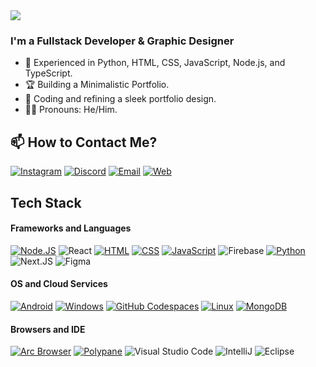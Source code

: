 <img src="https://readme-typing-svg.herokuapp.com?font=DM+Sans&weight=800&size=30&pause=250&duration=2000&color=a4a1bf&width=555&lines=Hi+there!+👋,+I'm+Kaushik+Reddy;Welcome+to+my+Github+profile+!!" />

### I'm a Fullstack Developer & Graphic Designer

- 🌱 Experienced in Python, HTML, CSS, JavaScript, Node.js, and TypeScript.
- 🏆 Building a Minimalistic Portfolio.
- 🤖 Coding and refining a sleek portfolio design.
- 👦🏻 Pronouns: He/Him.

## 📫 How to Contact Me?
[![Instagram](https://img.shields.io/badge/Instagram-E4405F?style=for-the-badge&logo=instagram&logoColor=white)](https://instagram.com)
[![Discord](https://img.shields.io/badge/Discord-738abd?style=for-the-badge&logo=discord&logoColor=white)](https://instagram.com)
[![Email](https://img.shields.io/badge/Email-BB001b?style=for-the-badge&logo=gmail&logoColor=white)](https://instagram.com)
[![Web](https://img.shields.io/badge/Portfolio-524f6e?style=for-the-badge&logo=googlechrome&logoColor=white)](https://kaushikreddy.me)

## Tech Stack

#### Frameworks and Languages
[![Node.JS](https://img.shields.io/badge/Node.js-6082B6?style=for-the-badge&logo=nodedotjs&logoColor=white)](https://nodejs.org)
![React](https://img.shields.io/badge/react-6082B6.svg?style=for-the-badge&logo=react&logoColor=white)
[![HTML](https://img.shields.io/badge/HTML-6082B6?style=for-the-badge&logo=html5&logoColor=white)](https://html.spec.whatwg.org/multipage/)
[![CSS](https://img.shields.io/badge/CSS-6082B6?style=for-the-badge&logo=css3&logoColor=white)](https://w3.org/Style/CSS)
[![JavaScript](https://img.shields.io/badge/JavaScript-6082B6?style=for-the-badge&logo=javascript&logoColor=white)](https://javascript.com)
![Firebase](https://img.shields.io/badge/Typescript-6082B6?style=for-the-badge&logo=typescript&logoColor=white) 
[![Python](https://img.shields.io/badge/Python-6082B6?&style=for-the-badge&logo=Python&logoColor=white)](https://python.org)
![Next.JS](https://img.shields.io/badge/next.js-6082B6.svg?style=for-the-badge&logo=nextdotjs&logoColor=white) 
![Figma](https://img.shields.io/badge/figma-6082B6.svg?style=for-the-badge&logo=figma&logoColor=white)

#### OS and Cloud Services
[![Android](https://img.shields.io/badge/Android-097969?style=for-the-badge&logo=android&logoColor=white)](https://android.com)
[![Windows](https://img.shields.io/badge/Windows-097969?style=for-the-badge&logo=windows&logoColor=white)](https://microsoft.com/windows)
[![GitHub Codespaces](https://img.shields.io/badge/github%20codespaces-097969?style=for-the-badge&logo=github&logoColor=white)](https://github.com/features/codespaces)
[![Linux](https://img.shields.io/badge/linux-097969?style=for-the-badge&logo=kalilinux&logoColor=white)](https://www.linux.org/)
[![MongoDB](https://img.shields.io/badge/MongoDB_Atlas-097969?style=for-the-badge&logo=MongoDB&logoColor=white)](https://www.linux.org/)

#### Browsers and IDE
[![Arc Browser](https://img.shields.io/badge/Arc_Browser-ffffff?style=for-the-badge&logo=arcbrowser&logoColor=white)](https://arc.net)
[![Polypane](https://img.shields.io/badge/Polypane-ffffff?style=for-the-badge&logo=polypane&logoColor=white)](https://polypane.app)
![Visual Studio Code](https://img.shields.io/badge/-Visual%20Studio%20Code-ffffff?style=for-the-badge&logo=visual-studio-code&logoColor=007ACC)
![IntelliJ](https://img.shields.io/badge/-IntelliJ-ffffff?style=for-the-badge&&logoColor=ffffff)
![Eclipse](https://img.shields.io/badge/-Eclipse-ffffff?style=for-the-badge&logoColor=2C2255)
